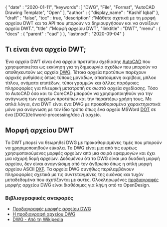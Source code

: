 {
  "date" : "2020-01-11",
  "keywords" :[ "DWG", "File", "Format", "AutoCAD Drawing Template", "Open" ],
  "author" : {
    "display_name" : "Kashif Iqbal"
},
  "draft" : "false",
  "toc" : true,
  "description" :"Μάθετε σχετικά με τη μορφή αρχείου DWT και τα API που μπορούν να δημιουργήσουν και να ανοίξουν αρχεία DWT.",
  "title" :"Μορφή αρχείου DWT",
  "linktitle" : "DWT",
  "menu" : {
    "docs" : {
      "parent" : "cad"
}
},
  "lastmod" : "2020-09-04"
}

## Τι είναι ένα αρχείο DWT;

Ένα αρχείο DWT είναι ένα αρχείο προτύπου σχεδίασης [AutoCAD](https://www.autodesk.com/) που χρησιμοποιείται ως εκκίνηση για τη δημιουργία σχεδίων που μπορούν να αποθηκευτούν ως αρχεία [DWG](/el/cad/dwg/). Τέτοια αρχεία προτύπων παρέχουν αρχικές ρυθμίσεις όπως τύπους μονάδων, απαιτούμενη ακρίβεια, μπλοκ τίτλου, ονόματα επιπέδων, τύποι γραμμών και άλλες παρόμοιες πληροφορίες για πλευρική μετατροπή σε σωστά αρχεία σχεδίασης. Τόσο το AutoCAD όσο και το CoreCAD μπορούν να χρησιμοποιηθούν για την ανάγνωση των αρχείων προτύπων και την περαιτέρω χρήση τους. Με απλά λόγια, ένα DWT είναι ένα DWG με προκαθορισμένα χαρακτηριστικά μόνο για ανάγνωση με τον ίδιο τρόπο όπως ένα αρχείο MSWord [DOT](/el/word-processing/dot/) σε ένα [DOC](/el/word-processing/doc /) αρχείο.

## Μορφή αρχείου DWT

Το DWT μπορεί να θεωρηθεί DWG με προκαθορισμένες τιμές που μπορούν να χρησιμοποιηθούν εύκολα. Το DWG είναι μια από τις ευρέως χρησιμοποιούμενες μορφές αρχείων από μια σειρά εφαρμογών και έχει μια ισχυρή δομή αρχείων. Δεδομένου ότι το DWG είναι μια δυαδική μορφή αρχείου, δεν είναι αναγνώσιμη από τον άνθρωπο όπως η απλή μορφή αρχείου ASCII [DXF](/el/cad/dxf/). Τα αρχεία DWG συνήθως περιλαμβάνουν πληροφορίες σχετικά με τις συντεταγμένες της εικόνας και τυχόν μεταδεδομένα που σχετίζονται με αυτές. Ολοκληρωμένες [προδιαγραφές](https://www.opendesign.com/files/guestdownloads/OpenDesign_Specification_for_.dwg_files.pdf) μορφής αρχείου DWG είναι διαθέσιμες για λήψη από το OpenDesign.

### Βιβλιογραφικές αναφορές

* [Προδιαγραφές μορφής αρχείου DWG](https://www.opendesign.com/files/guestdownloads/OpenDesign_Specification_for_.dwg_files.pdf)
* [Η προδιαγραφή αρχείου DWG](https://www.scan2cad.com/blog/dwg/file-spec/)
* [DWG - Από τη Wikipedia](https://en.wikipedia.org/wiki/.dwg)

